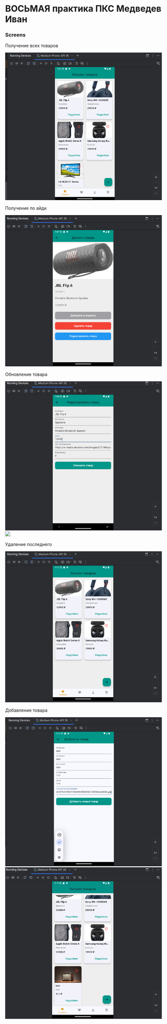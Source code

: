 # ВОСЬМАЯ практика ПКС Медведев Иван


### Screens

Получение всех товаров

<img src = "/-static/ПолучениеВсехТоваров.png"/>

Получение по айди

<img src = "/-static/ПолучениеПоID.png"/>

Обновление товара

<img src = "/-static/ОбновлениеТовара_1.png"/>
<img src = "/-static/ОбновлениеТовара_2.png"/>

Удаление последнего

<img src = "/-static/УдалениеПоследнегоТовара.png"/>

Добавление товара

<img src = "/-static/ДобавлениеТовара_1.png"/>
<img src = "/-static/ДобавлениеТовара_2.png"/>


